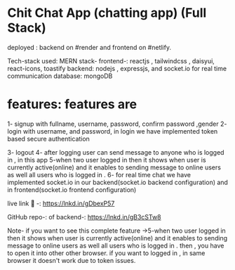 # Chit Chat App (chatting app) (Full Stack)

 deployed  : backend on #render and frontend on #netlify.

 Tech-stack used: MERN stack-
 frontend-: reactjs , tailwindcss , daisyui, react-icons, toastify 
 backend: nodejs , expressjs, and socket.io for real time communication
 database: mongoDB
 
# features: features are
1- signup with fullname, username, password, confirm password ,gender
2- login with username, and password,
in login we have implemented token based secure authentication 

3- logout
4- after logging user can send message to anyone who is logged in , in this app
5-when two user logged in then it shows when user is currently active(online) and it enables to sending message to online users as well all users who is logged in .
6- for real time chat we have implemented socket.io in our backend(socket.io backend configuration) and in frontend(socket.io frontend configuration)

 live link 🔗 -: https://lnkd.in/gDbexP57

 GitHub repo-: of  backend-: https://lnkd.in/gB3cSTw8

Note- if you want to see this complete feature ->5-when two user logged in then it shows when user is currently active(online) and it enables to sending message to online users as well all users who is logged in .
then , you have to open it into other other browser. if you want to logged in , in same browser it doesn't work due to token issues.




